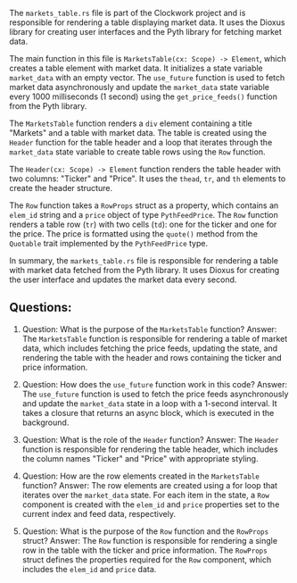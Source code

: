 The `markets_table.rs` file is part of the Clockwork project and is responsible for rendering a table displaying market data. It uses the Dioxus library for creating user interfaces and the Pyth library for fetching market data.

The main function in this file is `MarketsTable(cx: Scope) -> Element`, which creates a table element with market data. It initializes a state variable `market_data` with an empty vector. The `use_future` function is used to fetch market data asynchronously and update the `market_data` state variable every 1000 milliseconds (1 second) using the `get_price_feeds()` function from the Pyth library.

The `MarketsTable` function renders a `div` element containing a title "Markets" and a table with market data. The table is created using the `Header` function for the table header and a loop that iterates through the `market_data` state variable to create table rows using the `Row` function.

The `Header(cx: Scope) -> Element` function renders the table header with two columns: "Ticker" and "Price". It uses the `thead`, `tr`, and `th` elements to create the header structure.

The `Row` function takes a `RowProps` struct as a property, which contains an `elem_id` string and a `price` object of type `PythFeedPrice`. The `Row` function renders a table row (`tr`) with two cells (`td`): one for the ticker and one for the price. The price is formatted using the `quote()` method from the `Quotable` trait implemented by the `PythFeedPrice` type.

In summary, the `markets_table.rs` file is responsible for rendering a table with market data fetched from the Pyth library. It uses Dioxus for creating the user interface and updates the market data every second.

## Questions:

1. Question: What is the purpose of the `MarketsTable` function?
   Answer: The `MarketsTable` function is responsible for rendering a table of market data, which includes fetching the price feeds, updating the state, and rendering the table with the header and rows containing the ticker and price information.

2. Question: How does the `use_future` function work in this code?
   Answer: The `use_future` function is used to fetch the price feeds asynchronously and update the `market_data` state in a loop with a 1-second interval. It takes a closure that returns an async block, which is executed in the background.

3. Question: What is the role of the `Header` function?
   Answer: The `Header` function is responsible for rendering the table header, which includes the column names "Ticker" and "Price" with appropriate styling.

4. Question: How are the row elements created in the `MarketsTable` function?
   Answer: The row elements are created using a for loop that iterates over the `market_data` state. For each item in the state, a `Row` component is created with the `elem_id` and `price` properties set to the current index and feed data, respectively.

5. Question: What is the purpose of the `Row` function and the `RowProps` struct?
   Answer: The `Row` function is responsible for rendering a single row in the table with the ticker and price information. The `RowProps` struct defines the properties required for the `Row` component, which includes the `elem_id` and `price` data.
